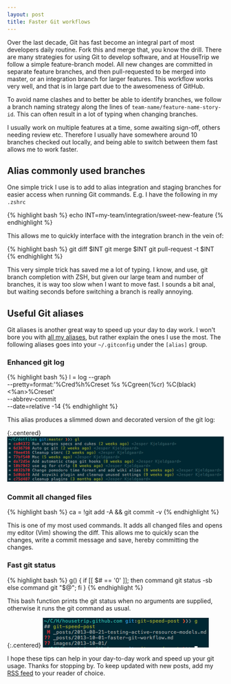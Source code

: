 ```yaml
---
layout: post
title: Faster Git workflows
---
```


Over the last decade, Git has fast become an integral part of most developers
daily routine. Fork this and merge that, you know the drill. There are many
strategies for using Git to develop software, and at HouseTrip we follow a simple
feature-branch model. All new changes are committed in separate feature
branches, and then pull-requested to be merged into master, or an integration
branch for larger features. This workflow works very well, and that is in large
part due to the awesomeness of GitHub.

<!-- more -->

To avoid name clashes and to better be able to identify branches, we follow a
branch naming strategy along the lines of `team-name/feature-name-story-id`.
This can often result in a lot of typing when changing branches.

I usually work on multiple features at a time, some awaiting sign-off, others
needing review etc. Therefore I usually have somewhere around 10 branches
checked out locally, and being able to switch between them fast allows me to
work faster.

## Alias commonly used branches

One simple trick I use is to add to alias integration and staging branches for
easier access when running Git commands. E.g. I have the following in my `.zshrc`


{% highlight bash %}
echo INT=my-team/integration/sweet-new-feature
{% endhighlight %}

This allows me to quickly interface with the integration branch in the vein of:

{% highlight bash %}
git diff $INT
git merge $INT
git pull-request -t $INT
{% endhighlight %}

This very simple trick has saved me a lot of typing. I know, and use, git branch
completion with ZSH, but given our large team and number of branches, it is way
too slow when I want to move fast. I sounds a bit anal, but waiting seconds
before switching a branch is really annoying.

## Useful Git aliases

Git aliases is another great way to speed up your day to day work. I won't bore
you with [all my aliases](https://github.com/thejspr/dotfiles/blob/master/gitconfig),
but rather explain the ones I use the most. The following aliases goes into your
`~/.gitconfig` under the `[alias]` group.

### Enhanced git log

{% highlight bash %}
l = log --graph \
        --pretty=format:'%Cred%h%Creset %s %Cgreen(%cr) %C(black)<%an>%Creset' \
        --abbrev-commit \
        --date=relative -14
{% endhighlight %}

This alias produces a slimmed down and decorated version of the git log:

{:.centered}
![Enhanced Git log](/img/git-log.png)

### Commit all changed files

{% highlight bash %}
ca = !git add -A && git commit -v
{% endhighlight %}

This is one of my most used commands. It adds all changed files and opens my
editor (Vim) showing the diff. This allows me to quickly scan the changes, write
a commit message and save, hereby committing the changes.

### Fast git status

{% highlight bash %}
g() {
  if [[ $# == '0' ]]; then
    command git status -sb
  else
    command git "$@";
  fi
}
{% endhighlight %}

This bash function prints the git status when no arguments are supplied,
otherwise it runs the git command as usual.

{:.centered}
![Git status alias](/img/git-status.png)

I hope these tips can help in your day-to-day work and speed up your git usage.
Thanks for stopping by. To keep updated with new posts, add my [RSS feed](/feed.xml)
to your reader of choice.
